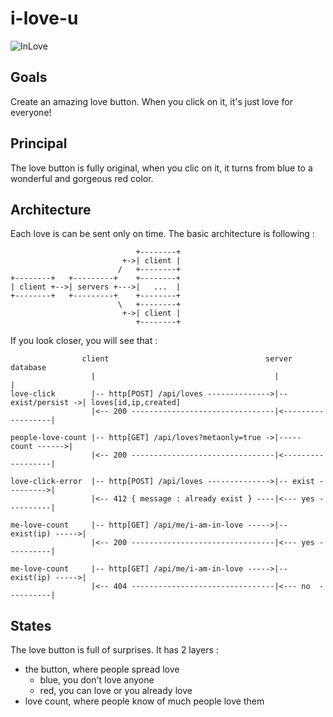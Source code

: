 # i-love-u

![InLove](maquette.png?raw=true "in love")

## Goals
Create an amazing love button. When you click on it, it's just love for everyone!

## Principal
The love button is fully original, when you clic on it, it turns from blue to a wonderful and gorgeous red color.

## Architecture
Each love is can be sent only on time. The basic architecture is following :

```   
                            +--------+
                         +->| client |
                        /   +--------+
+--------+   +---------+    +--------+
| client +-->| servers +--->|   ...  |
+--------+   +---------+    +--------+
                        \   +--------+
                         +->| client |
                            +--------+
```

If you look closer, you will see that :

```
                client                                   server             database
                  |                                        |                   |
love-click        |-- http[POST] /api/loves -------------->|-- exist/persist ->| loves[id,ip,created]
                  |<-- 200 --------------------------------|<------------------|
                
people-love-count |-- http[GET] /api/loves?metaonly=true ->|----- count ------>|
                  |<-- 200 --------------------------------|<------------------|
                  
love-click-error  |-- http[POST] /api/loves -------------->|-- exist --------->|
                  |<-- 412 { message : already exist } ----|<--- yes ----------|
                  
me-love-count     |-- http[GET] /api/me/i-am-in-love ----->|-- exist(ip) ----->|
                  |<-- 200 --------------------------------|<--- yes ----------|
                  
me-love-count     |-- http[GET] /api/me/i-am-in-love ----->|-- exist(ip) ----->|
                  |<-- 404 --------------------------------|<--- no  ----------|
```

## States

The love button is full of surprises. It has 2 layers :
- the button, where people spread love
  - blue, you don't love anyone
  - red, you can love or you already love
- love count, where people know of much people love them
